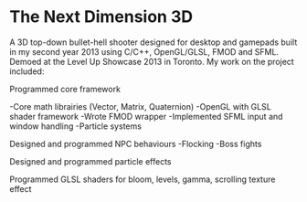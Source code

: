 # The Next Dimension 3D
A 3D top-down bullet-hell shooter designed for desktop and gamepads built in my second year 2013 using C/C++, OpenGL/GLSL, FMOD and SFML. Demoed at the Level Up Showcase 2013 in Toronto. My work on the project included:

Programmed core framework

-Core math librairies (Vector, Matrix, Quaternion)
-OpenGL with GLSL shader framework
-Wrote FMOD wrapper
-Implemented SFML input and window handling
-Particle systems
      
Designed and programmed  NPC behaviours
-Flocking
-Boss fights
      
Designed and programmed particle effects 

Programmed GLSL shaders for bloom, levels, gamma, scrolling texture effect 

